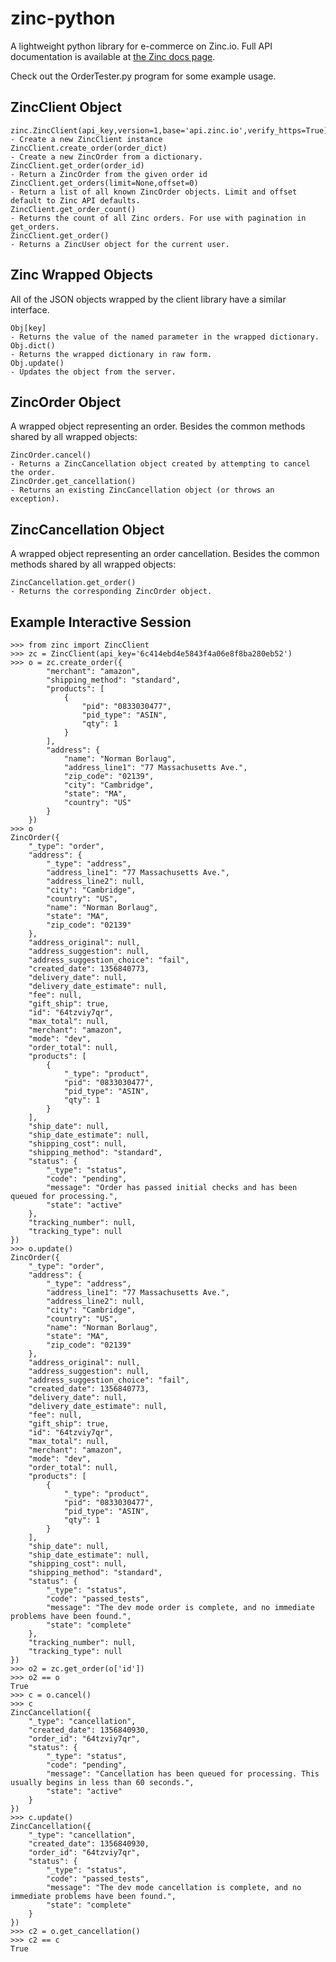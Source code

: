 zinc-python
===========

A lightweight python library for e-commerce on Zinc.io. Full API documentation is available at [the Zinc docs page](https://zinc.io/docs).

Check out the OrderTester.py program for some example usage. 

ZincClient Object
-----------------
    
    zinc.ZincClient(api_key,version=1,base='api.zinc.io',verify_https=True)
    - Create a new ZincClient instance
    ZincClient.create_order(order_dict)
    - Create a new ZincOrder from a dictionary.
    ZincClient.get_order(order_id)
    - Return a ZincOrder from the given order id
    ZincClient.get_orders(limit=None,offset=0)
    - Return a list of all known ZincOrder objects. Limit and offset default to Zinc API defaults.
    ZincClient.get_order_count()
    - Returns the count of all Zinc orders. For use with pagination in get_orders.
    ZincClient.get_order()
    - Returns a ZincUser object for the current user.

Zinc Wrapped Objects
--------------------

All of the JSON objects wrapped by the client library have a similar interface.

    Obj[key]
    - Returns the value of the named parameter in the wrapped dictionary.
    Obj.dict()
    - Returns the wrapped dictionary in raw form.
    Obj.update()
    - Updates the object from the server.

ZincOrder Object
----------------

A wrapped object representing an order. Besides the common methods shared by all wrapped objects:

    ZincOrder.cancel()
    - Returns a ZincCancellation object created by attempting to cancel the order.
    ZincOrder.get_cancellation()
    - Returns an existing ZincCancellation object (or throws an exception).

ZincCancellation Object
-----------------------

A wrapped object representing an order cancellation. Besides the common methods shared by all wrapped objects:

    ZincCancellation.get_order()
    - Returns the corresponding ZincOrder object.

Example Interactive Session
---------------------------

    >>> from zinc import ZincClient
    >>> zc = ZincClient(api_key='6c414ebd4e5843f4a06e8f8ba280eb52')
    >>> o = zc.create_order({
            "merchant": "amazon",
            "shipping_method": "standard",
            "products": [
                {
                    "pid": "0833030477",
                    "pid_type": "ASIN",
                    "qty": 1
                }
            ],
            "address": {
                "name": "Norman Borlaug",
                "address_line1": "77 Massachusetts Ave.",
                "zip_code": "02139",
                "city": "Cambridge",
                "state": "MA",
                "country": "US"
            }
        })
    >>> o
    ZincOrder({
        "_type": "order", 
        "address": {
            "_type": "address", 
            "address_line1": "77 Massachusetts Ave.", 
            "address_line2": null, 
            "city": "Cambridge", 
            "country": "US", 
            "name": "Norman Borlaug", 
            "state": "MA", 
            "zip_code": "02139"
        }, 
        "address_original": null, 
        "address_suggestion": null, 
        "address_suggestion_choice": "fail", 
        "created_date": 1356840773, 
        "delivery_date": null, 
        "delivery_date_estimate": null, 
        "fee": null, 
        "gift_ship": true, 
        "id": "64tzviy7qr", 
        "max_total": null, 
        "merchant": "amazon", 
        "mode": "dev", 
        "order_total": null, 
        "products": [
            {
                "_type": "product", 
                "pid": "0833030477", 
                "pid_type": "ASIN", 
                "qty": 1
            }
        ], 
        "ship_date": null, 
        "ship_date_estimate": null, 
        "shipping_cost": null, 
        "shipping_method": "standard", 
        "status": {
            "_type": "status", 
            "code": "pending", 
            "message": "Order has passed initial checks and has been queued for processing.", 
            "state": "active"
        }, 
        "tracking_number": null, 
        "tracking_type": null
    })
    >>> o.update()
    ZincOrder({
        "_type": "order", 
        "address": {
            "_type": "address", 
            "address_line1": "77 Massachusetts Ave.", 
            "address_line2": null, 
            "city": "Cambridge", 
            "country": "US", 
            "name": "Norman Borlaug", 
            "state": "MA", 
            "zip_code": "02139"
        }, 
        "address_original": null, 
        "address_suggestion": null, 
        "address_suggestion_choice": "fail", 
        "created_date": 1356840773, 
        "delivery_date": null, 
        "delivery_date_estimate": null, 
        "fee": null, 
        "gift_ship": true, 
        "id": "64tzviy7qr", 
        "max_total": null, 
        "merchant": "amazon", 
        "mode": "dev", 
        "order_total": null, 
        "products": [
            {
                "_type": "product", 
                "pid": "0833030477", 
                "pid_type": "ASIN", 
                "qty": 1
            }
        ], 
        "ship_date": null, 
        "ship_date_estimate": null, 
        "shipping_cost": null, 
        "shipping_method": "standard", 
        "status": {
            "_type": "status", 
            "code": "passed_tests", 
            "message": "The dev mode order is complete, and no immediate problems have been found.", 
            "state": "complete"
        }, 
        "tracking_number": null, 
        "tracking_type": null
    })
    >>> o2 = zc.get_order(o['id'])
    >>> o2 == o
    True
    >>> c = o.cancel()
    >>> c
    ZincCancellation({
        "_type": "cancellation", 
        "created_date": 1356840930, 
        "order_id": "64tzviy7qr", 
        "status": {
            "_type": "status", 
            "code": "pending", 
            "message": "Cancellation has been queued for processing. This usually begins in less than 60 seconds.", 
            "state": "active"
        }
    })
    >>> c.update()
    ZincCancellation({
        "_type": "cancellation", 
        "created_date": 1356840930, 
        "order_id": "64tzviy7qr", 
        "status": {
            "_type": "status", 
            "code": "passed_tests", 
            "message": "The dev mode cancellation is complete, and no immediate problems have been found.", 
            "state": "complete"
        }
    })
    >>> c2 = o.get_cancellation()
    >>> c2 == c
    True

